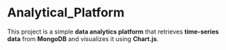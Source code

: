 # Analytical_Platform
This project is a simple **data analytics platform** that retrieves **time-series data** from **MongoDB** and visualizes it using **Chart.js**.

